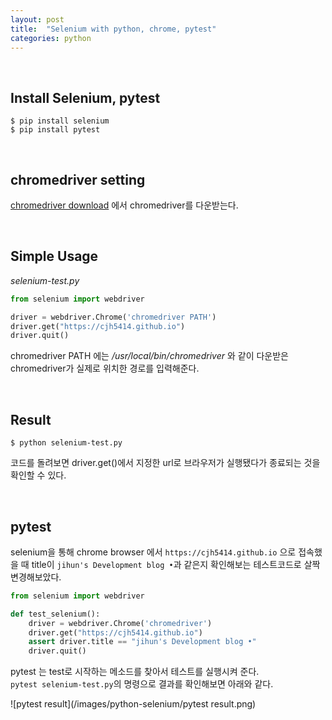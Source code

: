 ```yaml
---
layout: post
title:  "Selenium with python, chrome, pytest"
categories: python
---
```


<br/>  

## Install Selenium, pytest

```
$ pip install selenium
$ pip install pytest
```  

<br/>  

## chromedriver setting  

[chromedriver download](https://sites.google.com/a/chromium.org/chromedriver/downloads) 에서 chromedriver를 다운받는다.  


<br/>  

## Simple Usage  

_selenium-test.py_  

```python  
from selenium import webdriver

driver = webdriver.Chrome('chromedriver PATH')
driver.get("https://cjh5414.github.io")
driver.quit()
```  

chromedriver PATH 에는 _/usr/local/bin/chromedriver_ 와 같이 다운받은 chromedriver가 실제로 위치한 경로를 입력해준다.  

<br/>  

## Result  

```
$ python selenium-test.py
```  

코드를 돌려보면 driver.get()에서 지정한 url로 브라우저가 실행됐다가 종료되는 것을 확인할 수 있다.   

<br/>  

## pytest  

selenium을 통해 chrome browser 에서 `https://cjh5414.github.io` 으로 접속했을 때 title이 `jihun's Development blog •`과 같은지 확인해보는 테스트코드로 살짝 변경해보았다.  

```python
from selenium import webdriver

def test_selenium():
    driver = webdriver.Chrome('chromedriver')
    driver.get("https://cjh5414.github.io")
    assert driver.title == "jihun's Development blog •"
    driver.quit()
```   

pytest 는 test로 시작하는 메소드를 찾아서 테스트를 실행시켜 준다.  
`pytest selenium-test.py`의 명령으로 결과를 확인해보면 아래와 같다.  

![pytest result](/images/python-selenium/pytest result.png)  
